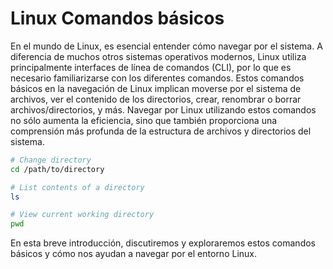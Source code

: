 # Linux Comandos básicos 

En el mundo de Linux, es esencial entender cómo navegar por el sistema. A diferencia de muchos otros sistemas operativos modernos, Linux utiliza principalmente interfaces de línea de comandos (CLI), por lo que es necesario familiarizarse con los diferentes comandos. Estos comandos básicos en la navegación de Linux implican moverse por el sistema de archivos, ver el contenido de los directorios, crear, renombrar o borrar archivos/directorios, y más. Navegar por Linux utilizando estos comandos no sólo aumenta la eficiencia, sino que también proporciona una comprensión más profunda de la estructura de archivos y directorios del sistema. 

```bash
# Change directory
cd /path/to/directory  

# List contents of a directory
ls  

# View current working directory
pwd  
```

En esta breve introducción, discutiremos y exploraremos estos comandos básicos y cómo nos ayudan a navegar por el entorno Linux.